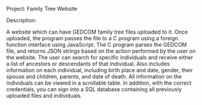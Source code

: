 Project: Family Tree Website

Description:

A website which can have GEDCOM family tree files uploaded to it. Once uploaded, the program passes the file to a C program using a foreign function interface using JavaScript. The C program parses the GEDCOM file, and returns JSON strings based on the action performed by the user on the website. The user can search for specific individuals and receive either a list of ancestors or descendants of that individual. Also includes information on each individual, including birth place and date, gender, their spouse and children, parents, and date of death. All information on the individuals can be viewed in a scrollable table. In addition, with the correct credentials, you can sign into a SQL database containing all previously uploaded files and individuals.
